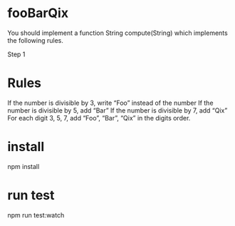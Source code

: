 # fooBarQix
You should implement a function String compute(String) which implements the following rules.

Step 1
# Rules
If the number is divisible by 3, write “Foo” instead of the number
If the number is divisible by 5, add “Bar”
If the number is divisible by 7, add “Qix”
For each digit 3, 5, 7, add “Foo”, “Bar”, “Qix” in the digits order.

# install

npm install

# run test

npm run test:watch